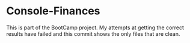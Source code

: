 # Console-Finances
This is part of the BootCamp project. My attempts at getting the correct results have failed and this commit shows the only files that are clean. 


